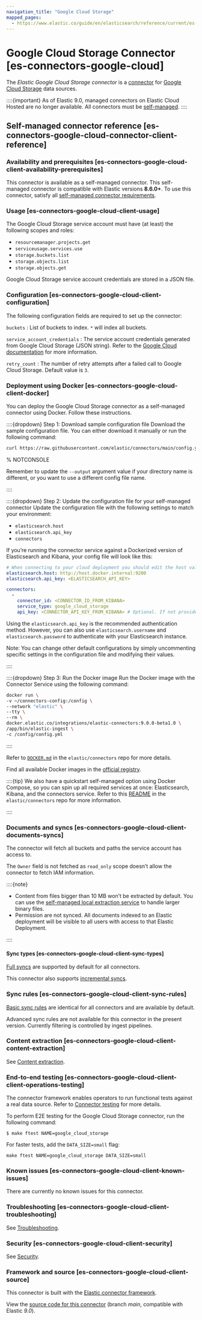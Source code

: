 ```yaml
---
navigation_title: "Google Cloud Storage"
mapped_pages:
  - https://www.elastic.co/guide/en/elasticsearch/reference/current/es-connectors-google-cloud.html
---
```


# Google Cloud Storage Connector [es-connectors-google-cloud]


The *Elastic Google Cloud Storage connector* is a [connector](/reference/ingestion-tools/search-connectors/index.md) for [Google Cloud Storage](https://cloud.google.com/storage) data sources.

::::{important}
As of Elastic 9.0, managed connectors on Elastic Cloud Hosted are no longer available. All connectors must be [self-managed](/reference/ingestion-tools/search-connectors/self-managed-connectors.md).
::::

## **Self-managed connector reference** [es-connectors-google-cloud-connector-client-reference]

### Availability and prerequisites [es-connectors-google-cloud-client-availability-prerequisites]

This connector is available as a self-managed connector. This self-managed connector is compatible with Elastic versions **8.6.0+**. To use this connector, satisfy all [self-managed connector requirements](/reference/ingestion-tools/search-connectors/self-managed-connectors.md).


### Usage [es-connectors-google-cloud-client-usage]

The Google Cloud Storage service account must have (at least) the following scopes and roles:

* `resourcemanager.projects.get`
* `serviceusage.services.use`
* `storage.buckets.list`
* `storage.objects.list`
* `storage.objects.get`

Google Cloud Storage service account credentials are stored in a JSON file.


### Configuration [es-connectors-google-cloud-client-configuration]




The following configuration fields are required to set up the connector:

`buckets`
:   List of buckets to index. `*` will index all buckets.

`service_account_credentials`
:   The service account credentials generated from Google Cloud Storage (JSON string). Refer to the [Google Cloud documentation](https://developers.google.com/workspace/guides/create-credentials#create_credentials_for_a_service_account) for more information.

`retry_count`
:   The number of retry attempts after a failed call to Google Cloud Storage. Default value is `3`.


### Deployment using Docker [es-connectors-google-cloud-client-docker]

You can deploy the Google Cloud Storage connector as a self-managed connector using Docker. Follow these instructions.

::::{dropdown} Step 1: Download sample configuration file
Download the sample configuration file. You can either download it manually or run the following command:

```sh
curl https://raw.githubusercontent.com/elastic/connectors/main/config.yml.example --output ~/connectors-config/config.yml
```
%  NOTCONSOLE

Remember to update the `--output` argument value if your directory name is different, or you want to use a different config file name.

::::


::::{dropdown} Step 2: Update the configuration file for your self-managed connector
Update the configuration file with the following settings to match your environment:

* `elasticsearch.host`
* `elasticsearch.api_key`
* `connectors`

If you’re running the connector service against a Dockerized version of Elasticsearch and Kibana, your config file will look like this:

```yaml
# When connecting to your cloud deployment you should edit the host value
elasticsearch.host: http://host.docker.internal:9200
elasticsearch.api_key: <ELASTICSEARCH_API_KEY>

connectors:
  -
    connector_id: <CONNECTOR_ID_FROM_KIBANA>
    service_type: google_cloud_storage
    api_key: <CONNECTOR_API_KEY_FROM_KIBANA> # Optional. If not provided, the connector will use the elasticsearch.api_key instead
```

Using the `elasticsearch.api_key` is the recommended authentication method. However, you can also use `elasticsearch.username` and `elasticsearch.password` to authenticate with your Elasticsearch instance.

Note: You can change other default configurations by simply uncommenting specific settings in the configuration file and modifying their values.

::::


::::{dropdown} Step 3: Run the Docker image
Run the Docker image with the Connector Service using the following command:

```sh
docker run \
-v ~/connectors-config:/config \
--network "elastic" \
--tty \
--rm \
docker.elastic.co/integrations/elastic-connectors:9.0.0-beta1.0 \
/app/bin/elastic-ingest \
-c /config/config.yml
```

::::


Refer to [`DOCKER.md`](https://github.com/elastic/connectors/tree/main/docs/DOCKER.md) in the `elastic/connectors` repo for more details.

Find all available Docker images in the [official registry](https://www.docker.elastic.co/r/integrations/elastic-connectors).

::::{tip}
We also have a quickstart self-managed option using Docker Compose, so you can spin up all required services at once: Elasticsearch, Kibana, and the connectors service. Refer to this [README](https://github.com/elastic/connectors/tree/main/scripts/stack#readme) in the `elastic/connectors` repo for more information.

::::



### Documents and syncs [es-connectors-google-cloud-client-documents-syncs]

The connector will fetch all buckets and paths the service account has access to.

The `Owner` field is not fetched as `read_only` scope doesn’t allow the connector to fetch IAM information.

::::{note}
* Content from files bigger than 10 MB won’t be extracted by default. You can use the [self-managed local extraction service](/reference/ingestion-tools/search-connectors/es-connectors-content-extraction.md#es-connectors-content-extraction-local) to handle larger binary files.
* Permission are not synced. All documents indexed to an Elastic deployment will be visible to all users with access to that Elastic Deployment.

::::



#### Sync types [es-connectors-google-cloud-client-sync-types]

[Full syncs](/reference/ingestion-tools/search-connectors/content-syncs.md#es-connectors-sync-types-full) are supported by default for all connectors.

This connector also supports [incremental syncs](/reference/ingestion-tools/search-connectors/content-syncs.md#es-connectors-sync-types-incremental).


### Sync rules [es-connectors-google-cloud-client-sync-rules]

[Basic sync rules](/reference/ingestion-tools/search-connectors/es-sync-rules.md#es-sync-rules-basic) are identical for all connectors and are available by default.

Advanced sync rules are not available for this connector in the present version. Currently filtering is controlled by ingest pipelines.


### Content extraction [es-connectors-google-cloud-client-content-extraction]

See [Content extraction](/reference/ingestion-tools/search-connectors/es-connectors-content-extraction.md).


### End-to-end testing [es-connectors-google-cloud-client-client-operations-testing]

The connector framework enables operators to run functional tests against a real data source. Refer to [Connector testing](/reference/ingestion-tools/search-connectors/self-managed-connectors.md#es-build-connector-testing) for more details.

To perform E2E testing for the Google Cloud Storage connector, run the following command:

```shell
$ make ftest NAME=google_cloud_storage
```

For faster tests, add the `DATA_SIZE=small` flag:

```shell
make ftest NAME=google_cloud_storage DATA_SIZE=small
```


### Known issues [es-connectors-google-cloud-client-known-issues]

There are currently no known issues for this connector.


### Troubleshooting [es-connectors-google-cloud-client-troubleshooting]

See [Troubleshooting](/reference/ingestion-tools/search-connectors/es-connectors-troubleshooting.md).


### Security [es-connectors-google-cloud-client-security]

See [Security](/reference/ingestion-tools/search-connectors/es-connectors-security.md).


### Framework and source [es-connectors-google-cloud-client-source]

This connector is built with the [Elastic connector framework](https://github.com/elastic/connectors/tree/main).

View the [source code for this connector](https://github.com/elastic/connectors/tree/main/connectors/sources/google_cloud_storage.py) (branch *main*, compatible with Elastic *9.0*).



